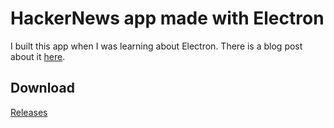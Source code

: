 # HackerNews app made with Electron

I built this app when I was learning about Electron. There is a blog post about it [here](http://red-badger.com/blog/2016/04/18/building-desktop-apps-with-electron-webpack-and-redux/).

## Download
[Releases](https://github.com/romanschejbal/electron-blog/releases)
